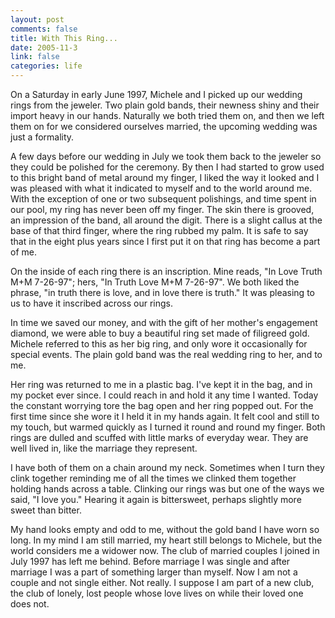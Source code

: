 ```yaml
--- 
layout: post
comments: false
title: With This Ring...
date: 2005-11-3
link: false
categories: life
---
```

On a Saturday in early June 1997, Michele and I picked up our wedding rings from the jeweler. Two plain gold bands, their newness shiny and their import heavy in our hands. Naturally we both tried them on, and then we left them on for we considered ourselves married, the upcoming wedding was just a formality.

A few days before our wedding in July we took them back to the jeweler so they could be polished for the ceremony. By then I had started to grow used to this bright band of metal around my finger, I liked the way it looked and I was pleased with what it indicated to myself and to the world around me. With the exception of one or two subsequent polishings, and time spent in our pool, my ring has never been off my finger. The skin there is grooved, an impression of the band, all around the digit. There is a slight callus at the base of that third finger, where the ring rubbed my palm. It is safe to say that in the eight plus years since I first put it on that ring has become a part of me.

On the inside of each ring there is an inscription. Mine reads, "In Love Truth M+M 7-26-97"; hers, "In Truth Love M+M 7-26-97". We both liked the phrase, "in truth there is love, and in love there is truth." It was pleasing to us to have it inscribed across our rings.

In time we saved our money, and with the gift of her mother's engagement diamond, we were able to buy a beautiful ring set made of filigreed gold. Michele referred to this as her big ring, and only wore it occasionally for special events. The plain gold band was the real wedding ring to her, and to me.

Her ring was returned to me in a plastic bag. I've kept it in the bag, and in my pocket ever since. I could reach in and hold it any time I wanted. Today the constant worrying tore the bag open and her ring popped out. For the first time since she wore it I held it in my hands again. It felt cool and still to my touch, but warmed quickly as I turned it round and round my finger. Both rings are dulled and scuffed with little marks of everyday wear. They are well lived in, like the marriage they represent.

I have both of them on a chain around my neck. Sometimes when I turn they clink together reminding me of all the times we clinked them together holding hands across a table. Clinking our rings was but one of the ways we said, "I love you." Hearing it again is bittersweet, perhaps slightly more sweet than bitter.

My hand looks empty and odd to me, without the gold band I have worn so long. In my mind I am still married, my heart still belongs to Michele, but the world considers me a widower now. The club of married couples I joined in July 1997 has left me behind. Before marriage I was single and after marriage I was a part of something larger than myself. Now I am not a couple and not single either. Not really. I suppose I am part of a new club, the club of lonely, lost people whose love lives on while their loved one does not.
